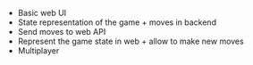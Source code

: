 - Basic web UI
- State representation of the game + moves in backend
- Send moves to web API
- Represent the game state in web + allow to make new moves
- Multiplayer